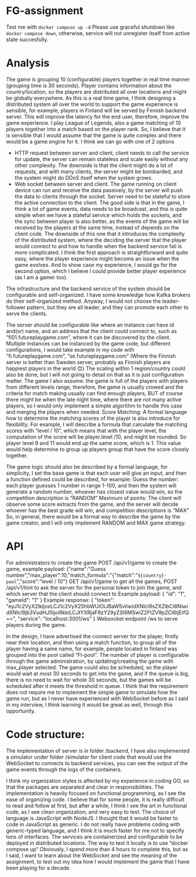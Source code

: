 # FG-assignment

Test me with `docker compose up -d`
Please use graceful shutdown like `docker compose down`, otherwise, service will not unregister itself from active state succesfully.

# Analysis 
The game is grouping 10 (configurable) players together in real time manner (grouping time is 30 seconds). Player contains information about the country/location, so the players are distributed all over locations and might be globally everywhere.
As this is a real time game, I think designing a distributed system all over the world to support the game experience is sensible, for example, players in Finland will be served by Finnish backend server. This will improve the latency for the end user, therefore, improve the game experience. 
I play League of Legends, also a game matching of 10 players together into a match based on the player rank. So, I believe that it is sensible that I would assume that the game is quite complex and there would be a game engine for it. I think we can go with one of 2 options
-	HTTP request between server and client, client needs to call the service for update, the server can remain stateless and scale easily without any other complexity. The downside is that the client might do a lot of requests, and with many clients, the server might be bombarded, and the system might do DDoS itself when the system grows.
-	Web socket between server and client. The game running on client device can run and receive the data passively, by the server will push the data to clients through the socket. Server need to be stateful to store the active connection to the client. The good side is that in the game, I think a lot of game events, data needs to be broadcast, and this is quite simple when we have a stateful service which holds the sockets, and the sync between player is also better, as the events of the game will be received by the players at the same time, instead of depends on the client code. The downside of this one that it introduces the complexity of the distributed system, where the deciding the server that the player would connect to and how to handle when the backend service fail is more complicated.
I think the first approach is straightforward and quite easy, where the player experience might become an issue when the game evolves. And to show case my experience, I would go for the second option, which I believe I could provide better player experience (as I am a gamer too).

The infrastructure and the backend service of the system should be configurable and self-organized. I have some knowledge how Kafka brokers do their self-organized method. Anyway, I would not choose the leader-follower pattern, but they are all leader, and they can promote each other to serve the clients.

The server should be configurable like where an instance can have id and(or) name, and an address that the client could connect to, such as “fi01.futureplaygame.com”, where it can be discovered by the client.
Multiple instances can be instanced by the game code, but different configurations, I would take example in my code with
“fi.futureplaygame.com”,
“se.futureplaygame.com” 
(Where the Finnish server is better than Sweden server, probably as Finnish players are happiest players in the world 😊)
The scaling within 1 region/country could also be done, but I will not going to detail on that as it is just configuration matter.
The game I also assume: the game is full of the players with players from different levels range, therefore, the game is usually crowed and the criteria for match making usually can find enough players, BUT of course there might be when the late  night time, where there are not many active players, so I would only implement a simple algorithm to handle this case and merging the players when needed.
Score Matching:
A formal language how to determine the matching scores of the player is also  introduce for flexibility. For example, I will describe a formula that calculate the matching scores with “level / 10”, which means that with the player level, the computation of the score will be player.level /10, and might be rounded. So player level 9 and 11 would end up  the same score, which is 1. This value would help determine to group up players group that have the score closely together.

The game logic should also be described by a formal language, for simplicity, I set the base game is that each user will give an input, and then a function defined could be described, for example:
Guess the number: each player guesses 1 number in range 1-100, and then the system will generate a random number, whoever has closest value would win, so the competition description is “RANDOM”
Maximum of points: The client will observe some score extracts from the game, and the server will decide whoever has the best grade will win, and competition descriptions is “MAX”
So, in general, there would be a formal way to describe the game by the game creator, and I will only implement RANDOM and MAX game strategy.

# API
For administrators to create the game
POST /api/v1/game to create the game,
example payload: 
{“name":"Guess number","max_player":10,"match_formula":"{\"match\":\"`${country}-pool`\",\"score\":\"level / 10\"}
GET /api/v1/game to get all the games,
POST /api/v1/hint to ask the server for the personal token to join the game, and which server that the client should connect to
Example payload: { "id": "1", "gameId": "1" }
Example response: 
{ "token": "eyJ1c2VyX2lkIjoxLCJ1c2VyX25hbWUiOiJBaW5vIiwidXNlcl9sZXZlbCI6NiwidXNlcl9jb3VudHJ5IjoiRkkiLCJtYXRjaF9zY29yZSI6MSwiZ2FtZV9pZCI6IjEifQ==", "service": "localhost:3001/ws" }
Websocket endpoint /ws to serve players during the game.

In the design, I have advertised the connect server for the player, firstly near their location, and then using a match function, to group all of the player having a same name, for example, people located in finland was grouped into the pool called “FI-pool”.
The number of player is configurable through the game administration, by updating/creating the game with max_player selected.
The game could also be scheduled, so the player would wait at most 30 seconds to get into the game, and if the queue is big, there is no need to wait for whole 30 seconds, but the games will be scheduled after it meets the threshold in queue.
I think that the requirement does not require me to implement the simple game to simulate how the game run, but as I never have experienced with WebSocket before as I said in my interview, I think learning it would be great as well, through this opportunity.

# Code structure:
The implementation of server is in folder /backend, I have also implemented a simulator under folder /simulator for client code that would use the WebSocket to connects to backend services, you can see the output of the game events through the logs of the containers.

I think my organization styles is affected by my experience in coding GO, so that the packages are separated and clear in responsibilities.
The implementation is heavily focused on functional programming, as I see the ease of organizing code. I believe that for some people, it is really difficult to read and follow at first, but after a while, I think I see the art in functional code, as I see clean organization, and very easy to test.
The choice of language is JavaScript with NodeJS. I thought that it would be faster to code in JavaScript as generic. I do not really have problems coding with generic-typed language, and I think it is much faster for me not to specify tons of interfaces.
The services are containerized and configurable to be deployed in distributed locations. The way to test it locally is to use “docker compose up”
Obviously, I spend more than 4 hours to complete this, but as I said, I want to learn about the WebSocket and see the meaning of the assignment, to test out my idea how I would implement the game that I have been playing for a decade.


